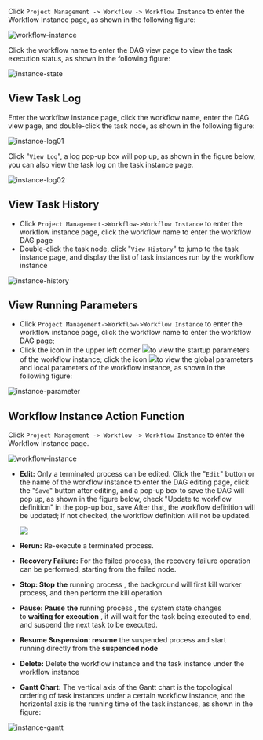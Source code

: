 Click `Project Management -> Workflow -> Workflow Instance` to enter the Workflow Instance page, as shown in the following figure:

![workflow-instance](/img/new_ui/dev/project/workflow-instance.png)

Click the workflow name to enter the DAG view page to view the task execution status, as shown in the following figure:

![instance-state](/img/new_ui/dev/project/instance-state.png)

View Task Log
-------------

Enter the workflow instance page, click the workflow name, enter the DAG view page, and double-click the task node, as shown in the following figure:

![instance-log01](/img/new_ui/dev/project/instance-log01.png)

Click "`View Log`", a log pop-up box will pop up, as shown in the figure below, you can also view the task log on the task instance page.

![instance-log02](/img/new_ui/dev/project/instance-log02.png)

View Task History
-----------------

*   Click `Project Management->Workflow->Workflow Instance` to enter the workflow instance page, click the workflow name to enter the workflow DAG page
*   Double-click the task node, click "`View History`" to jump to the task instance page, and display the list of task instances run by the workflow instance

![instance-history](/img/new_ui/dev/project/instance-history.png)

View Running Parameters
-----------------------

*   Click `Project Management->Workflow->Workflow Instance` to enter the workflow instance page, click the workflow name to enter the workflow DAG page;
*   Click the icon in the upper left corner ![](attachments/2798136/2798134.png)to view the startup parameters of the workflow instance; click the icon ![](attachments/2798136/2798133.png)to view the global parameters and local parameters of the workflow instance, as shown in the following figure:

![instance-parameter](/img/new_ui/dev/project/instance-parameter.png)

  

Workflow Instance Action Function
---------------------------------

Click `Project Management -> Workflow -> Workflow Instance` to enter the Workflow Instance page.

![workflow-instance](/img/new_ui/dev/project/workflow-instance.png)

*   **Edit:** Only a terminated process can be edited. Click the "`Edit`" button or the name of the workflow instance to enter the DAG editing page, click the "`Save`" button after editing, and a pop-up box to save the DAG will pop up, as shown in the figure below, check "Update to workflow definition" in the pop-up box, save After that, the workflow definition will be updated; if not checked, the workflow definition will not be updated.
    
    ![](/img/editDag.png)
    
*   **Rerun:** Re-execute a terminated process.
*   **Recovery Failure:** For the failed process, the recovery failure operation can be performed, starting from the failed node.
*   **Stop: Stop** **the** running process , the background will first kill worker process, and then perform the kill operation
*   **Pause: Pause** **the** running process , the system state changes to **waiting for execution** , it will wait for the task being executed to end, and suspend the next task to be executed.
*   **Resume Suspension: resume** the suspended process and start running directly from the **suspended node**
*   **Delete:** Delete the workflow instance and the task instance under the workflow instance
*   **Gantt Chart:** The vertical axis of the Gantt chart is the topological ordering of task instances under a certain workflow instance, and the horizontal axis is the running time of the task instances, as shown in the figure:

![instance-gantt](/img/new_ui/dev/project/instance-gantt.png)